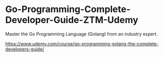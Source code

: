 Go-Programming-Complete-Developer-Guide-ZTM-Udemy
=================================================

Master the Go Programming Language (Golang) from an industry expert.

https://www.udemy.com/course/go-programming-golang-the-complete-developers-guide/
